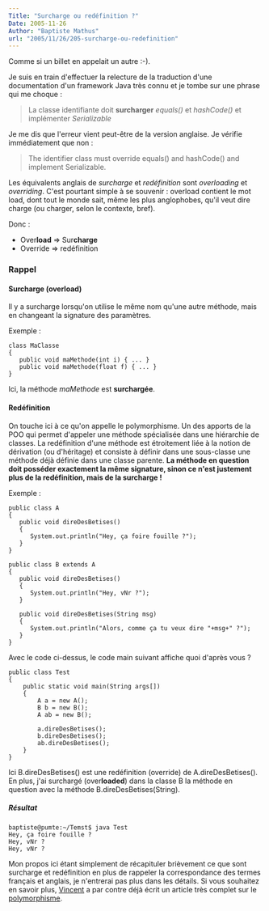 ```yaml
---
Title: "Surcharge ou redéfinition ?"
Date: 2005-11-26
Author: "Baptiste Mathus"
url: "2005/11/26/205-surcharge-ou-redefinition"
---
```




Comme si un billet en appelait un autre :-).

Je suis en train d'effectuer la relecture de la traduction d'une
documentation d'un framework Java très connu et je tombe sur une phrase
qui me choque :

> La classe identifiante doit **surcharger** *equals()* et *hashCode()*
> et implémenter *Serializable*

Je me dis que l'erreur vient peut-être de la version anglaise. Je
vérifie immédiatement que non :

> The identifier class must override equals() and hashCode() and
> implement Serializable.

Les équivalents anglais de *surcharge* et *redéfinition* sont
*overloading* et *overriding*. C'est pourtant simple à se souvenir :
overload contient le mot load, dont tout le monde sait, même les plus
anglophobes, qu'il veut dire charge (ou charger, selon le contexte,
bref).

Donc :

-   Over**load** =\> Sur**charge**
-   Override =\> redéfinition

### Rappel

#### Surcharge (overload)

Il y a surcharge lorsqu'on utilise le même nom qu'une autre méthode,
mais en changeant la signature des paramètres.

Exemple :

    class MaClasse
    {
       public void maMethode(int i) { ... }
       public void maMethode(float f) { ... }
    }

Ici, la méthode *maMethode* est **surchargée**.

#### Redéfinition

On touche ici à ce qu'on appelle le polymorphisme. Un des apports de la
POO qui permet d'appeler une méthode spécialisée dans une hiérarchie de
classes. La redéfinition d'une méthode est étroitement liée à la notion
de dérivation (ou d'héritage) et consiste à définir dans une sous-classe
une méthode déjà définie dans une classe parente. **La méthode en
question doit posséder exactement la même signature, sinon ce n'est
justement plus de la redéfinition, mais de la surcharge !**

Exemple :

    public class A
    {
       public void direDesBetises()
       {
          System.out.println("Hey, ça foire fouille ?");
       }
    }

    public class B extends A
    {
       public void direDesBetises()
       {
          System.out.println("Hey, vNr ?");
       }

       public void direDesBetises(String msg)
       {
          System.out.println("Alors, comme ça tu veux dire "+msg+" ?");
       }
    }

Avec le code ci-dessus, le code main suivant affiche quoi d'après vous ?

    public class Test
    {
        public static void main(String args[])
        {
            A a = new A();
            B b = new B();      
            A ab = new B();
            
            a.direDesBetises();
            b.direDesBetises();
            ab.direDesBetises();
        }
    }

Ici B.direDesBetises() est une redéfinition (override) de
A.direDesBetises(). En plus, j'ai surchargé (over**loaded**) dans la
classe B la méthode en question avec la méthode
B.direDesBetises(String).

##### Résultat

    baptiste@pumte:~/Temst$ java Test
    Hey, ça foire fouille ?
    Hey, vNr ?
    Hey, vNr ?

Mon propos ici étant simplement de récapituler brièvement ce que sont
surcharge et redéfinition en plus de rappeler la correspondance des
termes français et anglais, je n'entrerai pas plus dans les détails. Si
vous souhaitez en savoir plus, [Vincent](http://genezys.net) a par
contre déjà écrit un article très complet sur le
[polymorphisme](http://mess.genezys.net/polymorphisme "Dérivation & Polymorphisme, par Vincent ROBERT").

